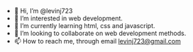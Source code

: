- 👋 Hi, I’m @levinj723
- 👀 I’m interested in web development.
- 🌱 I’m currently learning html, css and javascript.
- 💞️ I’m looking to collaborate on web development methods.
- 📫 How to reach me, through email levinj723@gmail.com

<!---
levinj723/levinj723 is a ✨ special ✨ repository because its `README.md` (this file) appears on your GitHub profile.
You can click the Preview link to take a look at your changes.
--->
